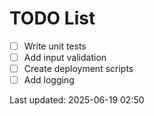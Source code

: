 # TODO List

- [ ] Write unit tests
- [ ] Add input validation
- [ ] Create deployment scripts
- [ ] Add logging

Last updated: 2025-06-19 02:50
